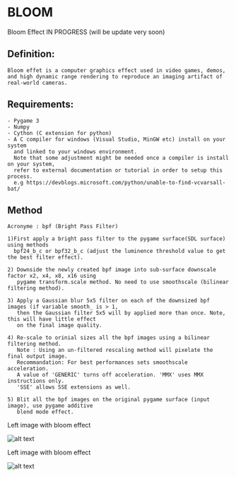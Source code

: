 # BLOOM
Bloom Effect
IN PROGRESS (will be update very soon)

## Definition:
```
Bloom effet is a computer graphics effect used in video games, demos,
and high dynamic range rendering to reproduce an imaging artifact of real-world cameras.
```
## Requirements:
```
- Pygame 3
- Numpy 
- Cython (C extension for python) 
- A C compiler for windows (Visual Studio, MinGW etc) install on your system 
  and linked to your windows environment.
  Note that some adjustment might be needed once a compiler is install on your system, 
  refer to external documentation or tutorial in order to setup this process.
  e.g https://devblogs.microsoft.com/python/unable-to-find-vcvarsall-bat/
```

## Method
```
Acronyme : bpf (Bright Pass Filter)

1)First apply a bright pass filter to the pygame surface(SDL surface) using methods
  bpf24_b_c or bpf32_b_c (adjust the luminence threshold value to get the best filter effect).
  
2) Downside the newly created bpf image into sub-surface downscale factor x2, x4, x8, x16 using 
   pygame transform.scale method. No need to use smoothscale (bilinear filtering method).
  
3) Apply a Gaussian blur 5x5 filter on each of the downsized bpf images (if variable smooth_ is > 1, 
   then the Gaussian filter 5x5 will by applied more than once. Note, this will have little effect 
   on the final image quality. 
  
4) Re-scale to orinial sizes all the bpf images using a bilinear filtering method.
   Note : Using an un-filtered rescaling method will pixelate the final output image.
   Recommandation: For best performances sets smoothscale acceleration.
   A value of 'GENERIC' turns off acceleration. 'MMX' uses MMX instructions only.
   'SSE' allows SSE extensions as well. 
  
5) Blit all the bpf images on the original pygame surface (input image), use pygame additive 
   blend mode effect.
```
Left image with bloom effect 

![alt text](https://github.com/yoyoberenguer/bloom/blob/master/image1.png)

Left image with bloom effect

![alt text](https://github.com/yoyoberenguer/bloom/blob/master/image2.png)
